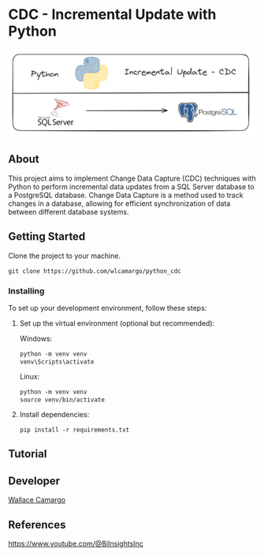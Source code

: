 # CDC - Incremental Update with Python

![Imagemi](./assets/architecture.png) 


## About 

This project aims to implement Change Data Capture (CDC) techniques with Python to perform incremental data updates from a SQL Server database to a PostgreSQL database. Change Data Capture is a method used to track changes in a database, allowing for efficient synchronization of data between different database systems.

## Getting Started <a name = "getting_started"></a>

Clone the project to your machine.
```
git clone https://github.com/wlcamargo/python_cdc
```

### Installing
To set up your development environment, follow these steps:

1. Set up the virtual environment (optional but recommended):

    Windows:
    
    ```
    python -m venv venv
    venv\Scripts\activate
    ```

    Linux:
    
    ```
    python -m venv venv
    source venv/bin/activate
    ```

2. Install dependencies:

    ```
    pip install -r requirements.txt
    ```

## Tutorial 




## Developer 

[Wallace Camargo](https://www.linkedin.com/in/wallace-camargo-35b615171/) 

## References 
https://www.youtube.com/@BiInsightsInc